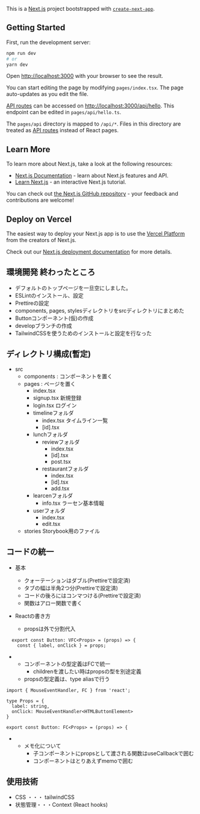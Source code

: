 This is a [Next.js](https://nextjs.org/) project bootstrapped with [`create-next-app`](https://github.com/vercel/next.js/tree/canary/packages/create-next-app).

## Getting Started

First, run the development server:

```bash
npm run dev
# or
yarn dev
```

Open [http://localhost:3000](http://localhost:3000) with your browser to see the result.

You can start editing the page by modifying `pages/index.tsx`. The page auto-updates as you edit the file.

[API routes](https://nextjs.org/docs/api-routes/introduction) can be accessed on [http://localhost:3000/api/hello](http://localhost:3000/api/hello). This endpoint can be edited in `pages/api/hello.ts`.

The `pages/api` directory is mapped to `/api/*`. Files in this directory are treated as [API routes](https://nextjs.org/docs/api-routes/introduction) instead of React pages.

## Learn More

To learn more about Next.js, take a look at the following resources:

- [Next.js Documentation](https://nextjs.org/docs) - learn about Next.js features and API.
- [Learn Next.js](https://nextjs.org/learn) - an interactive Next.js tutorial.

You can check out [the Next.js GitHub repository](https://github.com/vercel/next.js/) - your feedback and contributions are welcome!

## Deploy on Vercel

The easiest way to deploy your Next.js app is to use the [Vercel Platform](https://vercel.com/new?utm_medium=default-template&filter=next.js&utm_source=create-next-app&utm_campaign=create-next-app-readme) from the creators of Next.js.

Check out our [Next.js deployment documentation](https://nextjs.org/docs/deployment) for more details.

## 環境開発 終わったところ
- デフォルトのトップページを一旦空にしました。
- ESLintのインストール、設定
- Prettireの設定
- components, pages, stylesディレクトリをsrcディレクトリにまとめた
- Buttonコンポーネント(仮)の作成
- developブランチの作成
- TailwindCSSを使うためのインストールと設定を行なった

## ディレクトリ構成(暫定)
- src
  - components : コンポーネントを置く
  - pages : ページを置く
    - index.tsx
    - signup.tsx 新規登録
    - login.tsx ログイン
    - timelineフォルダ
      - index.tsx タイムライン一覧
      - [id].tsx
    - lunchフォルダ
      - reviewフォルダ
        - index.tsx
        - [id].tsx
        - post.tsx
      - restaurantフォルダ
        - index.tsx 
        - [id].tsx
        - add.tsx
    - learcenフォルダ
      - info.tsx ラーセン基本情報
    - userフォルダ
      - index.tsx 
      - edit.tsx
  - stories Storybook用のファイル
    
## コードの統一
- 基本
  - クォーテーションはダブル(Prettireで設定済)
  - タブの幅は半角2つ分(Prettireで設定済)
  - コードの後ろにはコンマつける(Prettireで設定済)
  - 関数はアロー関数で書く

- Reactの書き方
  - propsは外で分割代入
```
  export const Button: VFC<Props> = (props) => {
    const { label, onClick } = props;
```
- 
  - コンポーネントの型定義はFCで統一
    - childrenを渡したい時はpropsの型を別途定義
  - propsの型定義は、type aliasで行う
```
import { MouseEventHandler, FC } from 'react';

type Props = {
  label: string,
  onClick: MouseEventHandler<HTMLButtonElement>
}
  
export const Button: FC<Props> = (props) => {
```
- 
  - メモ化について
    - 子コンポーネントにpropsとして渡される関数はuseCallbackで囲む
    - コンポーネントはとりあえずmemoで囲む

## 使用技術
- CSS  ・・・ tailwindCSS
- 状態管理・・・Context (React hooks)
